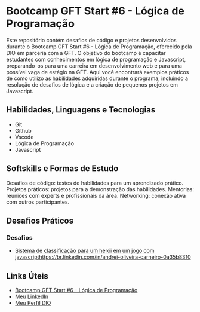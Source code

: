 # Bootcamp GFT Start #6 - Lógica de Programação

Este repositório contém desafios de código e projetos desenvolvidos durante o Bootcamp GFT Start #6 - Lógica de Programação, oferecido pela DIO em parceria com a GFT. O objetivo do bootcamp é capacitar estudantes com conhecimentos em lógica de programação e Javascript, preparando-os para uma carreira em desenvolvimento web e para uma possível vaga de estágio na GFT. Aqui você encontrará exemplos práticos de como utilizo as habilidades adquiridas durante o programa, incluindo a resolução de desafios de lógica e a criação de pequenos projetos em Javascript.

## Habilidades, Linguagens e Tecnologias

* Git
* Github
* Vscode
* Lógica de Programação
* Javascript

## Softskills e Formas de Estudo

Desafios de código: testes de habilidades para um aprendizado prático.
Projetos práticos: projetos para a demonstração das habilidades.
Mentorias: reuniões com experts e profissionais da área.
Networking: conexão ativa com outros participantes.

## Desafios Práticos

### Desafios
* [Sistema de classificação para um herói em um jogo com javascript](https://github.com/andreiolicar/bootcamp-dio-gft-js/tree/bb3190632144744f0501288469096677c8ac00d6/desafios/desafio-3)https://br.linkedin.com/in/andrei-oliveira-carneiro-0a35b8310

## Links Úteis

* [Bootcamp GFT Start #6 - Lógica de Programação](https://www.dio.me/bootcamp/gft-start-logica-de-programacao)
* [Meu LinkedIn](https://br.linkedin.com/in/andrei-oliveira-carneiro-0a35b8310)
* [Meu Perfil DIO](https://dio.me/users/andreiolicar7)
